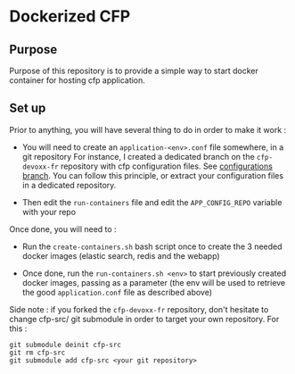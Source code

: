 # Dockerized CFP #

## Purpose ##

Purpose of this repository is to provide a simple way to start docker container
for hosting cfp application.

## Set up ##

Prior to anything, you will have several thing to do in order to make it work :

* You will need to create an `application-<env>.conf` file somewhere, in a git repository
  For instance, I created a dedicated branch on the `cfp-devoxx-fr` repository with cfp configuration files. See [configurations branch](https://bitbucket.org/bdxio/cfp-devoxx-fr/src/HEAD/?at=configurations). 
  You can follow this principle, or extract your configuration files in a dedicated repository.

* Then edit the `run-containers` file and edit the `APP_CONFIG_REPO` variable with your repo


Once done, you will need to :

* Run the `create-containers.sh` bash script once to create the 3 needed docker images (elastic search, redis and the webapp)

* Once done, run the `run-containers.sh <env>` to start previously created docker images, passing <env> as a parameter (the env will be used to retrieve the good `application.conf` file as described above)


Side note : if you forked the `cfp-devoxx-fr` repository, don't hesitate to change cfp-src/ git submodule in order to target your own repository.
For this :
```
git submodule deinit cfp-src
git rm cfp-src
git submodule add cfp-src <your git repository>
```
